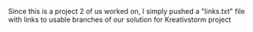 Since this is a project 2 of us worked on, I simply pushed a "links.txt" file with links to usable branches of our solution for Kreativstorm project 
